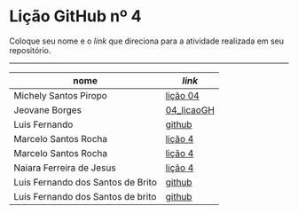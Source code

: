 # Lição GitHub nº 4

Coloque seu nome e o *link* que direciona para a atividade realizada em seu repositório.

--- 

nome | *link*
---  | --- 
Michely Santos Piropo  | [lição 04](https://github.com/Michelyy/Li-o-04)
Jeovane Borges|[04_licaoGH](https://github.com/jeovane6/04_licaoGH/blob/master/04_licaoGH.md)
Luis Fernando | [github](https://github.com/fernando-lluis/05_licaoGH)
Marcelo Santos Rocha | [lição 4](https://github.com/mrocha2111s/04_licaoGH/blob/main/04_licaoGH.md)  
Marcelo Santos Rocha | [lição 4](https://github.com/mrocha2111s/04_licaoGH)   
Naiara Ferreira de Jesus |[lição 4](https://github.com/naiaraferreira/Licao_gitHub04)
Luis Fernando dos Santos de Brito | [github](https://github.com/fernando-lluis/05_licaoGH-04)
Luis Fernando dos Santos de brito| [github](https://github.com/fernando-lluis/05_licaoGH-04)

